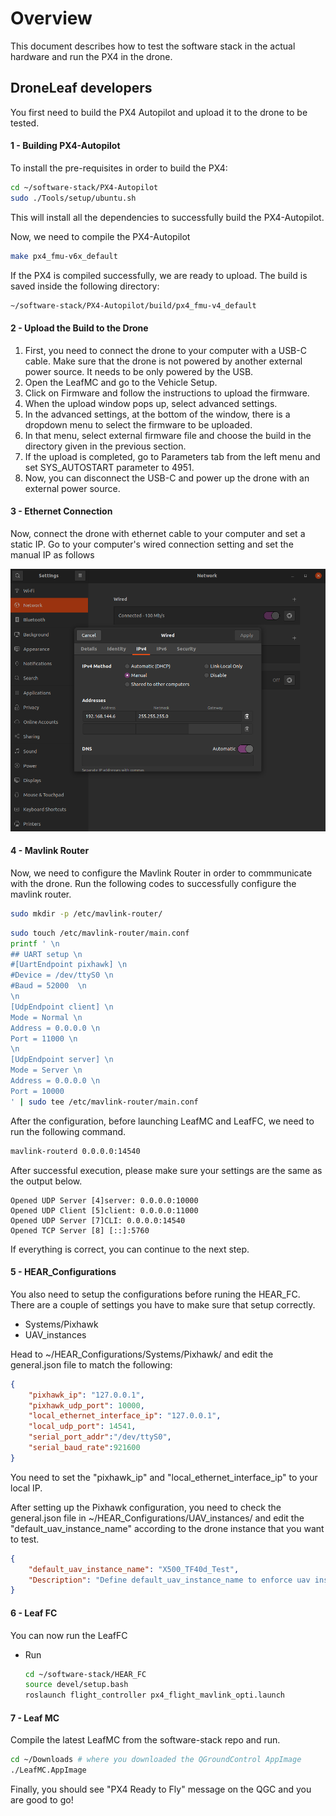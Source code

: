 # Overview

This document describes how to test the software stack in the actual hardware and run the PX4 in the drone.


## DroneLeaf developers

You first need to build the PX4 Autopilot and upload it to the drone to be tested.

#### 1 - Building PX4-Autopilot

To install the pre-requisites in order to build the PX4:

```bash
cd ~/software-stack/PX4-Autopilot
sudo ./Tools/setup/ubuntu.sh
```
This will install all the dependencies to successfully build the PX4-Autopilot.

Now, we need to compile the PX4-Autopilot

```bash
make px4_fmu-v6x_default
```

If the PX4 is compiled successfully, we are ready to upload.
The build is saved inside the following directory:
```bash
~/software-stack/PX4-Autopilot/build/px4_fmu-v4_default
```

#### 2 - Upload the Build to the Drone 

1) First, you need to connect the drone to your computer with a USB-C cable. Make sure that the drone is not powered by another external power source. It needs to be only powered by the USB.
2) Open the LeafMC and go to the Vehicle Setup.
3) Click on Firmware and follow the instructions to upload the firmware.
4) When the upload window pops up, select advanced settings.
5) In the advanced settings, at the bottom of the window, there is a dropdown menu to select the firmware to be uploaded.
6) In that menu, select external firmware file and choose the build in the directory given in the previous section.
7) If the upload is completed, go to Parameters tab from the left menu and set SYS_AUTOSTART parameter to 4951.
8) Now, you can disconnect the USB-C and power up the drone with an external power source.

#### 3 - Ethernet Connection
Now, connect the drone with ethernet cable to your computer and set a static IP. Go to your computer's wired connection setting and set the manual IP as follows

![StaticIP](media/static_ip.png)

#### 4 - Mavlink Router

Now, we need to configure the Mavlink Router in order to commmunicate with the drone. Run the following codes to successfully configure the mavlink router.

```bash
sudo mkdir -p /etc/mavlink-router/
```

```bash
sudo touch /etc/mavlink-router/main.conf
printf ' \n
## UART setup \n
#[UartEndpoint pixhawk] \n
#Device = /dev/ttyS0 \n
#Baud = 52000  \n
\n
[UdpEndpoint client] \n
Mode = Normal \n
Address = 0.0.0.0 \n
Port = 11000 \n
\n
[UdpEndpoint server] \n
Mode = Server \n
Address = 0.0.0.0 \n
Port = 10000
' | sudo tee /etc/mavlink-router/main.conf
```

After the configuration, before launching LeafMC and LeafFC, we need to run the following command.
```bash
mavlink-routerd 0.0.0.0:14540
```
After successful execution, please make sure your settings are the same as the output below.
```
Opened UDP Server [4]server: 0.0.0.0:10000
Opened UDP Client [5]client: 0.0.0.0:11000
Opened UDP Server [7]CLI: 0.0.0.0:14540
Opened TCP Server [8] [::]:5760
```
If everything is correct, you can continue to the next step.

#### 5 - HEAR_Configurations
You also need to setup the configurations before runing the HEAR_FC. There are a couple of settings you have to make sure that setup correctly.

- Systems/Pixhawk
- UAV_instances

Head to ~/HEAR_Configurations/Systems/Pixhawk/ and edit the general.json file to match the following:

```json
{
    "pixhawk_ip": "127.0.0.1",
    "pixhawk_udp_port": 10000,
    "local_ethernet_interface_ip": "127.0.0.1",
    "local_udp_port": 14541,
    "serial_port_addr":"/dev/ttyS0",
    "serial_baud_rate":921600
}
```
You need to set the "pixhawk_ip" and "local_ethernet_interface_ip" to your local IP.

After setting up the Pixhawk configuration, you need to check the general.json file in ~/HEAR_Configurations/UAV_instances/ and edit the "default_uav_instance_name" according to the drone instance that you want to test.

```json
{
    "default_uav_instance_name": "X500_TF40d_Test",
    "Description": "Define default_uav_instance_name to enforce uav instance name on the current machine"
}
```
#### 6 - Leaf FC
You can now run the LeafFC

- Run
    ```bash
    cd ~/software-stack/HEAR_FC
    source devel/setup.bash
    roslaunch flight_controller px4_flight_mavlink_opti.launch
    ```

#### 7 - Leaf MC

Compile the latest LeafMC from the software-stack repo and run.

```bash
cd ~/Downloads # where you downloaded the QGroundControl AppImage
./LeafMC.AppImage
```
Finally, you should see "PX4 Ready to Fly" message on the QGC and you are good to go!